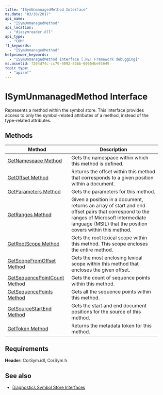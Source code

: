 ```yaml
---
title: "ISymUnmanagedMethod Interface"
ms.date: "03/30/2017"
api_name: 
  - "ISymUnmanagedMethod"
api_location: 
  - "diasymreader.dll"
api_type: 
  - "COM"
f1_keywords: 
  - "ISymUnmanagedMethod"
helpviewer_keywords: 
  - "ISymUnmanagedMethod interface [.NET Framework debugging]"
ms.assetid: f204d74c-cc79-4092-83bb-60654be95649
topic_type: 
  - "apiref"
---
```

# ISymUnmanagedMethod Interface
Represents a method within the symbol store. This interface provides access to only the symbol-related attributes of a method, instead of the type-related attributes.  
  
## Methods  
  
|Method|Description|  
|------------|-----------------|  
|[GetNamespace Method](isymunmanagedmethod-getnamespace-method.md)|Gets the namespace within which this method is defined.|  
|[GetOffset Method](isymunmanagedmethod-getoffset-method.md)|Returns the offset within this method that corresponds to a given position within a document.|  
|[GetParameters Method](isymunmanagedmethod-getparameters-method.md)|Gets the parameters for this method.|  
|[GetRanges Method](isymunmanagedmethod-getranges-method.md)|Given a position in a document, returns an array of start and end offset pairs that correspond to the ranges of Microsoft intermediate language (MSIL) that the position covers within this method.|  
|[GetRootScope Method](isymunmanagedmethod-getrootscope-method.md)|Gets the root lexical scope within this method. This scope encloses the entire method.|  
|[GetScopeFromOffset Method](isymunmanagedmethod-getscopefromoffset-method.md)|Gets the most enclosing lexical scope within this method that encloses the given offset.|  
|[GetSequencePointCount Method](isymunmanagedmethod-getsequencepointcount-method.md)|Gets the count of sequence points within this method.|  
|[GetSequencePoints Method](isymunmanagedmethod-getsequencepoints-method.md)|Gets all the sequence points within this method.|  
|[GetSourceStartEnd Method](isymunmanagedmethod-getsourcestartend-method.md)|Gets the start and end document positions for the source of this method.|  
|[GetToken Method](isymunmanagedmethod-gettoken-method.md)|Returns the metadata token for this method.|  
  
## Requirements  
 **Header:** CorSym.idl, CorSym.h  
  
## See also

- [Diagnostics Symbol Store Interfaces](diagnostics-symbol-store-interfaces.md)
